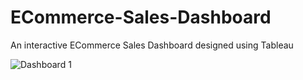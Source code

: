 # ECommerce-Sales-Dashboard
An interactive ECommerce Sales Dashboard designed using Tableau

![Dashboard 1](https://user-images.githubusercontent.com/69795120/236178684-166abc2e-dc98-44ed-8f3c-fc76e061ac87.png)
